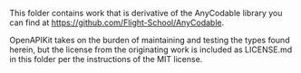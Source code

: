
This folder contains work that is derivative of the AnyCodable library you can find at https://github.com/Flight-School/AnyCodable.

OpenAPIKit takes on the burden of maintaining and testing the types found herein, but the license from the originating work is included as LICENSE.md in this folder per the instructions of the MIT license.
